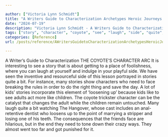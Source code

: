 ```yaml
---

author: ["Victoria Lynn Schmidt"]
title: "A Writers Guide to Characterization Archetypes Heroic Journeys and Other Elements of Dynamic Character Development - part0016_split_001.html"
date: "2024-07-19"
description: "Victoria Lynn Schmidt - A Writers Guide to Characterization Archetypes Heroic Journeys and Other Elements of Dynamic Character Development"
tags: ["story", "character", "coyote", "see", "laugh", "side", "quite", "bit", "many", "need", "face", "kid", "like", "adult", "child", "writer", "guide", "characterization", "arc", "interesting", "getting", "place", "foolishness", "indulge", "playful"]
categories: [Reference]
url: /posts/reference/AWritersGuidetoCharacterizationArchetypesHeroicJourneysandOtherElementsofDynamicCharacterDevelopment-part0016split001html

---
```



A Writer’s Guide to Characterization
THE COYOTE’S CHARACTER ARC
It is interesting to see a story that is about getting to a place of foolishness, where you can laugh at yourself and indulge in your playful side. We have seen the inventive and resourceful side of this lesson portrayed in stories quite a bit. For instance, many stories show characters who need to face breaking the rules in order to do the right thing and save the day.
A lot of kids’ stories incorporate this element of ‘loosening up’ because kids like to see adults act more like children. The coyote trickster character can be the catalyst that changes the adult while the children remain untouched.
Many laugh quite a bit watching The Hangover, whose cast includes an anal-retentive dentist who loosens up to the point of marrying a stripper and losing one of his teeth. The consequences that the friends face are hilarious, but in the end they need to tone down their crazy ways. They almost went too far and got punished for it.
